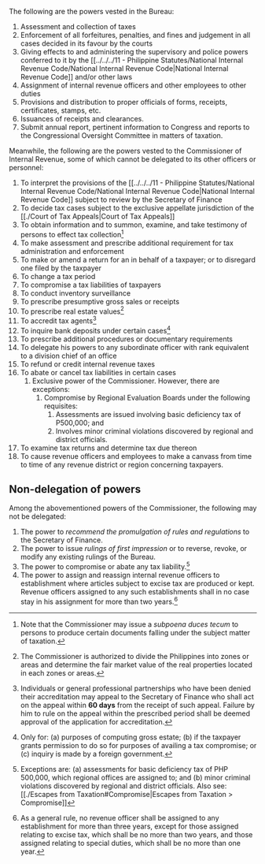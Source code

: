 The following are the powers vested in the Bureau:
1. Assessment and collection of taxes
2. Enforcement of all forfeitures, penalties, and fines and judgement in all cases decided in its favour by the courts
3. Giving effects to and administering the supervisory and police powers conferred to it by the [[../../../11 - Philippine Statutes/National Internal Revenue Code/National Internal Revenue Code|National Internal Revenue Code]] and/or other laws
4. Assignment of internal revenue officers and other employees to other duties
5. Provisions and distribution to proper officials of forms, receipts, certificates, stamps, etc.
6. Issuances of receipts and clearances.
7. Submit annual report, pertinent information to Congress and reports to the Congressional Oversight Committee in matters of taxation.

Meanwhile, the following are the powers vested to the Commissioner of Internal Revenue, some of which cannot be delegated to its other officers or personnel:
1. To interpret the provisions of the [[../../../11 - Philippine Statutes/National Internal Revenue Code/National Internal Revenue Code|National Internal Revenue Code]] subject to review by the Secretary of Finance
2. To decide tax cases subject to the exclusive appellate jurisdiction of the [[./Court of Tax Appeals|Court of Tax Appeals]]
3. To obtain information and to summon, examine, and take testimony of persons to effect tax collection[^1]
4. To make assessment and prescribe additional requirement for tax administration and enforcement
5. To make or amend a return for an in behalf of a taxpayer; or to disregard one filed by the taxpayer
6. To change a tax period
7. To compromise a tax liabilities of taxpayers
8. To conduct inventory surveillance
9. To prescribe presumptive gross sales or receipts
10. To prescribe real estate values[^2]
11. To accredit tax agents[^3]
12. To inquire bank deposits under certain cases[^4]
13. To prescribe additional procedures or documentary requirements
14. To delegate his powers to any subordinate officer with rank equivalent to a division chief of an office
15. To refund or credit internal revenue taxes
16. To abate or cancel tax liabilities in certain cases
	1. Exclusive power of the Commissioner. However, there are exceptions:
		1. Compromise by Regional Evaluation Boards under the following requisites:
			1. Assessments are issued involving basic deficiency tax of P500,000; and
			2. Involves minor criminal violations discovered by regional and district officials.
17. To examine tax returns and determine tax due thereon
18. To cause revenue officers and employees to make a canvass from time to time of any revenue district or region concerning taxpayers.

## Non-delegation of powers
Among the abovementioned powers of the Commissioner, the following may not be delegated:
1. The power to *recommend the promulgation of rules and regulations* to the Secretary of Finance.
2. The power to issue *rulings of first impression* or to reverse, revoke, or modify any existing rulings of the Bureau.
3. The power to compromise or abate any tax liability.[^5]
4. The power to assign and reassign internal revenue officers to establishment where articles subject to excise tax are produced or kept. Revenue officers assigned to any such establishments shall in no case stay in his assignment for more than two years.[^6]

[^1]: Note that the Commissioner may issue a *subpoena duces tecum* to persons to produce certain documents falling under the subject matter of taxation.
[^2]: The Commissioner is authorized to divide the Philippines into zones or areas and determine the fair market value of the real properties located in each zones or areas.
[^3]: Individuals or general professional partnerships who have been denied their accreditation may appeal to the Secretary of Finance who shall act on the appeal within **60 days** from the receipt of such appeal. Failure by him to rule on the appeal within the prescribed period shall be deemed approval of the application for accreditation.
[^4]: Only for: (a) purposes of computing gross estate; (b) if the taxpayer grants permission to do so for purposes of availing a tax compromise; or (c) inquiry is made by a foreign government.
[^5]: Exceptions are: (a) assessments for basic deficiency tax of PHP 500,000, which regional offices are assigned to; and (b) minor criminal violations discovered by regional and district officials. Also see: [[./Escapes from Taxation#Compromise|Escapes from Taxation > Compromise]]
[^6]: As a general rule, no revenue officer shall be assigned to any establishment for more than three years, except for those assigned relating to excise tax, which shall be no more than two years, and those assigned relating to special duties, which shall be no more than one year.
